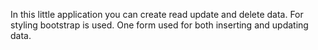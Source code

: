 In this little application you can create read update and delete data.
For styling bootstrap is used.
One form used for both inserting and updating data.
